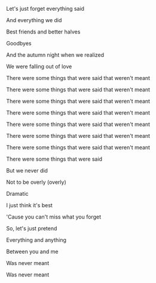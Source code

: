 <p>Let's just forget everything said</p>
<p>And everything we did</p>
<p>Best friends and better halves</p>
<p>Goodbyes</p>
<p>And the autumn night when we realized</p>
<p>We were falling out of love</p>
<p>There were some things that were said that weren't meant</p>
<p>There were some things that were said that weren't meant</p>
<p>There were some things that were said that weren't meant</p>
<p>There were some things that were said that weren't meant</p>
<p>There were some things that were said that weren't meant</p>
<p>There were some things that were said that weren't meant</p>
<p>There were some things that were said that weren't meant</p>
<p>There were some things that were said</p>
<p>But we never did</p>
<p>Not to be overly (overly)</p>
<p>Dramatic</p>
<p>I just think it's best</p>
<p>'Cause you can't miss what you forget</p>
<p>So, let's just pretend</p>
<p>Everything and anything</p>
<p>Between you and me</p>
<p>Was never meant</p>
<p>Was never meant</p>
